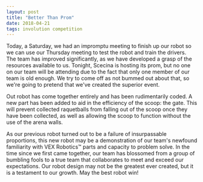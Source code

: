 ```yaml
---
layout: post
title: "Better Than Prom"
date: 2018-04-21
tags: involution competition
---
```


Today, a Saturday, we had an impromptu meeting to finish up our robot so we can use our Thursday meeting to test the robot and train 
the drivers. The team has improved significantly, as we have developed a grasp of the resources available to us. Tonight, Scecina is 
hosting its prom, but no one on our team will be attending due to the fact that only one member of our team is old enough. We try to 
come off as not bummed out about that, so we're going to pretend that we've created the superior event.

Out robot has come together entirely and has been rudimentarily coded. A new part has been added to aid in the efficiency of the scoop: 
the gate. This will prevent collected raquetballs from falling out of the scoop once they have been collected, as well as allowing the 
scoop to function without the use of the arena walls.

As our previous robot turned out to be a failure of insurpassable proportions, this new robot may be a demonstration of our team's newfound 
familiarity with VEX Robotics™ parts and capacity to problem solve. In the time since we first came together, our team has blossomed from 
a group of bumbling fools to a true team that collaborates to meet and exceed our expectations. Our robot design may not be the greatest 
ever created, but it is a testament to our growth. May the best robot win!
